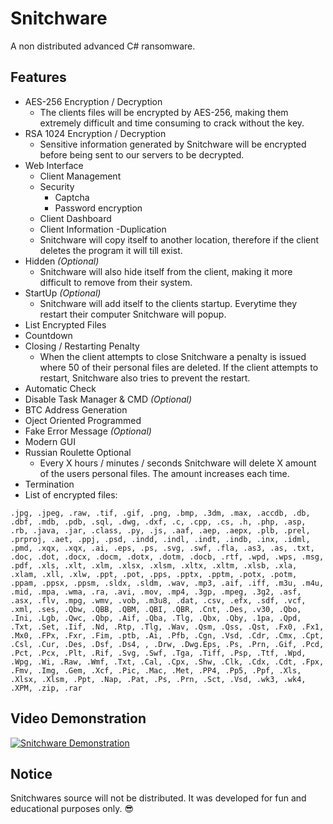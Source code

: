 # Snitchware
A non distributed advanced C# ransomware.

## Features
- AES-256 Encryption / Decryption
  - The clients files will be encrypted by AES-256, making them extremely difficult and time consuming to crack without the key.
- RSA 1024 Encryption / Decryption
  - Sensitive information generated by Snitchware will be encrypted before being sent to our servers to be decrypted.
- Web Interface
  - Client Management
  - Security
    - Captcha
    - Password encryption
  - Client Dashboard
  - Client Information
-Duplication
  - Snitchware will copy itself to another location, therefore if the client deletes the program it will till exist.
- Hidden *(Optional)*
  - Snitchware will also hide itself from the client, making it more difficult to remove from their system.
- StartUp *(Optional)*
  - Snitchware will add itself to the clients startup. Everytime they restart their computer Snitchware will popup.
- List Encrypted Files
- Countdown
- Closing / Restarting Penalty
  - When the client attempts to close Snitchware a penalty is issued where 50 of their personal files are deleted. If the client attempts to restart, Snitchware also tries to prevent the restart.
- Automatic Check
- Disable Task Manager & CMD *(Optional)*
- BTC Address Generation
- Oject Oriented Programmed
- Fake Error Message *(Optional)*
- Modern GUI
- Russian Roulette Optional
  - Every X hours / minutes / seconds Snitchware will delete X amount of the users personal files. The amount increases each time.
- Termination
- List of encrypted files:
```
.jpg, .jpeg, .raw, .tif, .gif, .png, .bmp, .3dm, .max, .accdb, .db, .dbf, .mdb, .pdb, .sql, .dwg, .dxf, .c, .cpp, .cs, .h, .php, .asp, .rb, .java, .jar, .class, .py, .js, .aaf, .aep, .aepx, .plb, .prel, .prproj, .aet, .ppj, .psd, .indd, .indl, .indt, .indb, .inx, .idml, .pmd, .xqx, .xqx, .ai, .eps, .ps, .svg, .swf, .fla, .as3, .as, .txt, .doc, .dot, .docx, .docm, .dotx, .dotm, .docb, .rtf, .wpd, .wps, .msg, .pdf, .xls, .xlt, .xlm, .xlsx, .xlsm, .xltx, .xltm, .xlsb, .xla, .xlam, .xll, .xlw, .ppt, .pot, .pps, .pptx, .pptm, .potx, .potm, .ppam, .ppsx, .ppsm, .sldx, .sldm, .wav, .mp3, .aif, .iff, .m3u, .m4u, .mid, .mpa, .wma, .ra, .avi, .mov, .mp4, .3gp, .mpeg, .3g2, .asf, .asx, .flv, .mpg, .wmv, .vob, .m3u8, .dat, .csv, .efx, .sdf, .vcf, .xml, .ses, .Qbw, .QBB, .QBM, .QBI, .QBR, .Cnt, .Des, .v30, .Qbo, .Ini, .Lgb, .Qwc, .Qbp, .Aif, .Qba, .Tlg, .Qbx, .Qby, .1pa, .Qpd, .Txt, .Set, .Iif, .Nd, .Rtp, .Tlg, .Wav, .Qsm, .Qss, .Qst, .Fx0, .Fx1, .Mx0, .FPx, .Fxr, .Fim, .ptb, .Ai, .Pfb, .Cgn, .Vsd, .Cdr, .Cmx, .Cpt, .Csl, .Cur, .Des, .Dsf, .Ds4, , .Drw, .Dwg.Eps, .Ps, .Prn, .Gif, .Pcd, .Pct, .Pcx, .Plt, .Rif, .Svg, .Swf, .Tga, .Tiff, .Psp, .Ttf, .Wpd, .Wpg, .Wi, .Raw, .Wmf, .Txt, .Cal, .Cpx, .Shw, .Clk, .Cdx, .Cdt, .Fpx, .Fmv, .Img, .Gem, .Xcf, .Pic, .Mac, .Met, .PP4, .Pp5, .Ppf, .Xls, .Xlsx, .Xlsm, .Ppt, .Nap, .Pat, .Ps, .Prn, .Sct, .Vsd, .wk3, .wk4, .XPM, .zip, .rar
```

## Video Demonstration
[![Snitchware Demonstration](https://i.imgur.com/1alV1ox.png)](https://sendvid.com/opam231c)

## Notice
Snitchwares source will not be distributed. It was developed for fun and educational purposes only. :sunglasses:
